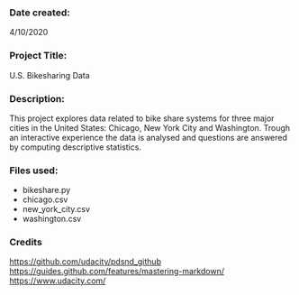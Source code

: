### Date created: 
4/10/2020

### Project Title: 
U.S. Bikesharing Data

### Description: 
This project explores data related to bike share systems for three major cities in the United States: Chicago, New York City and Washington. Trough an interactive experience the data is analysed and questions are answered by computing descriptive statistics.

### Files used:
* bikeshare.py
* chicago.csv
* new_york_city.csv
* washington.csv

### Credits
https://github.com/udacity/pdsnd_github
https://guides.github.com/features/mastering-markdown/
https://www.udacity.com/
